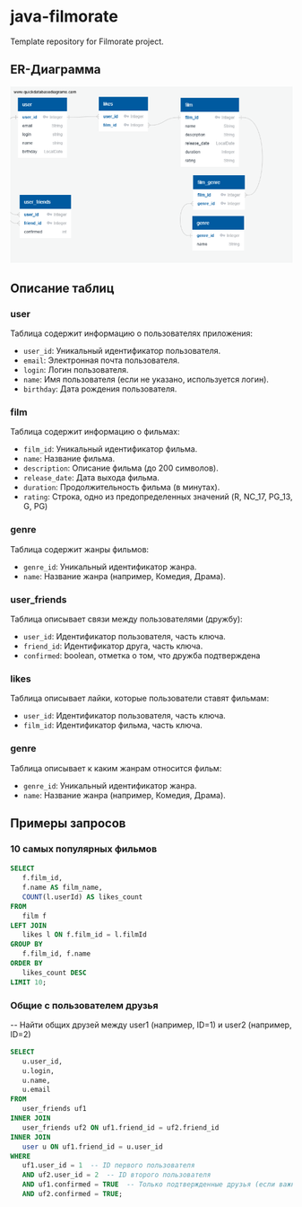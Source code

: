 # java-filmorate
Template repository for Filmorate project.

## ER-Диаграмма
![ER-Диаграмма](./QuickDBD-export.png)

## Описание таблиц

### user
Таблица содержит информацию о пользователях приложения:
- `user_id`: Уникальный идентификатор пользователя.
- `email`: Электронная почта пользователя.
- `login`: Логин пользователя.
- `name`: Имя пользователя (если не указано, используется логин).
- `birthday`: Дата рождения пользователя.

### film
Таблица содержит информацию о фильмах:
- `film_id`: Уникальный идентификатор фильма.
- `name`: Название фильма.
- `description`: Описание фильма (до 200 символов).
- `release_date`: Дата выхода фильма.
- `duration`: Продолжительность фильма (в минутах).
- `rating`: Строка, одно из предопределенных значений (R, NC_17, PG_13, G, PG)


### genre
Таблица содержит жанры фильмов:
- `genre_id`: Уникальный идентификатор жанра.
- `name`: Название жанра (например, Комедия, Драма).

### user_friends
Таблица описывает связи между пользователями (дружбу):
- `user_id`: Идентификатор пользователя, часть ключа.
- `friend_id`: Идентификатор друга, часть ключа.
- `confirmed`: boolean, отметка о том, что дружба подтверждена

### likes
Таблица описывает лайки, которые пользователи ставят фильмам:
- `user_id`: Идентификатор пользователя, часть ключа.
- `film_id`: Идентификатор фильма, часть ключа.

### genre
Таблица описывает к каким жанрам относится фильм:
- `genre_id`: Уникальный идентификатор жанра.
- `name`: Название жанра (например, Комедия, Драма).

## Примеры запросов

### 10 самых популярных фильмов
 ```sql
SELECT 
    f.film_id,
    f.name AS film_name,
    COUNT(l.userId) AS likes_count
FROM 
    film f
LEFT JOIN 
    likes l ON f.film_id = l.filmId
GROUP BY 
    f.film_id, f.name
ORDER BY 
    likes_count DESC
LIMIT 10;
```

### Общие с пользователем друзья
-- Найти общих друзей между user1 (например, ID=1) и user2 (например, ID=2)
 ```sql
SELECT 
    u.user_id,
    u.login,
    u.name,
    u.email
FROM 
    user_friends uf1
INNER JOIN 
    user_friends uf2 ON uf1.friend_id = uf2.friend_id
INNER JOIN 
    user u ON uf1.friend_id = u.user_id
WHERE 
    uf1.user_id = 1  -- ID первого пользователя
    AND uf2.user_id = 2  -- ID второго пользователя
    AND uf1.confirmed = TRUE  -- Только подтвержденные друзья (если важно)
    AND uf2.confirmed = TRUE;
```